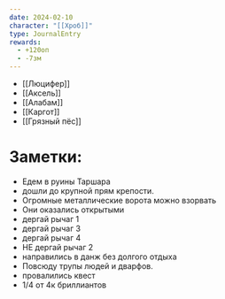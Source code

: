 ```yaml
---
date: 2024-02-10
character: "[[Хроб]]"
type: JournalEntry
rewards:
  - +120оп
  - -7зм
---
```

- [[Люцифер]]
- [[Аксель]]
- [[Алабам]]
- [[Каргот]]
- [[Грязный пёс]]
# Заметки:
- Едем в руины Таршара
- дошли до крупной прям крепости.
- Огромные металлические ворота можно взорвать
- Они оказались открытыми
- дергай рычаг 1
- дергай рычаг 3
- дергай рычаг 4
- НЕ дергай рычаг 2
- направились в данж без долгого отдыха
- Повсюду трупы людей и дварфов.
- провалились квест
- 1/4 от 4к бриллиантов